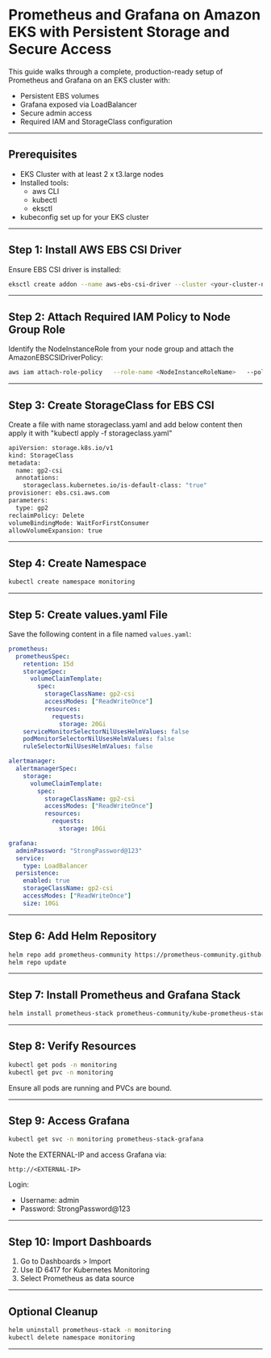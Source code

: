 # Prometheus and Grafana on Amazon EKS with Persistent Storage and Secure Access

This guide walks through a complete, production-ready setup of Prometheus and Grafana on an EKS cluster with:

- Persistent EBS volumes
- Grafana exposed via LoadBalancer
- Secure admin access
- Required IAM and StorageClass configuration

---

## Prerequisites

- EKS Cluster with at least 2 x t3.large nodes
- Installed tools:
  - aws CLI
  - kubectl
  - eksctl
- kubeconfig set up for your EKS cluster

---

## Step 1: Install AWS EBS CSI Driver

Ensure EBS CSI driver is installed:

```bash
eksctl create addon --name aws-ebs-csi-driver --cluster <your-cluster-name> --force
```

---

## Step 2: Attach Required IAM Policy to Node Group Role

Identify the NodeInstanceRole from your node group and attach the AmazonEBSCSIDriverPolicy:

```bash
aws iam attach-role-policy   --role-name <NodeInstanceRoleName>   --policy-arn arn:aws:iam::aws:policy/service-role/AmazonEBSCSIDriverPolicy
```

---

## Step 3: Create StorageClass for EBS CSI

Create a file with name storageclass.yaml and add below content then apply it with "kubectl apply -f storageclass.yaml"

```bash
apiVersion: storage.k8s.io/v1
kind: StorageClass
metadata:
  name: gp2-csi
  annotations:
    storageclass.kubernetes.io/is-default-class: "true"
provisioner: ebs.csi.aws.com
parameters:
  type: gp2
reclaimPolicy: Delete
volumeBindingMode: WaitForFirstConsumer
allowVolumeExpansion: true
```

---

## Step 4: Create Namespace

```bash
kubectl create namespace monitoring
```

---

## Step 5: Create values.yaml File

Save the following content in a file named `values.yaml`:

```yaml
prometheus:
  prometheusSpec:
    retention: 15d
    storageSpec:
      volumeClaimTemplate:
        spec:
          storageClassName: gp2-csi
          accessModes: ["ReadWriteOnce"]
          resources:
            requests:
              storage: 20Gi
    serviceMonitorSelectorNilUsesHelmValues: false
    podMonitorSelectorNilUsesHelmValues: false
    ruleSelectorNilUsesHelmValues: false

alertmanager:
  alertmanagerSpec:
    storage:
      volumeClaimTemplate:
        spec:
          storageClassName: gp2-csi
          accessModes: ["ReadWriteOnce"]
          resources:
            requests:
              storage: 10Gi

grafana:
  adminPassword: "StrongPassword@123"
  service:
    type: LoadBalancer
  persistence:
    enabled: true
    storageClassName: gp2-csi
    accessModes: ["ReadWriteOnce"]
    size: 10Gi
```

---

## Step 6: Add Helm Repository

```bash
helm repo add prometheus-community https://prometheus-community.github.io/helm-charts
helm repo update
```

---

## Step 7: Install Prometheus and Grafana Stack

```bash
helm install prometheus-stack prometheus-community/kube-prometheus-stack   --namespace monitoring   --values values.yaml
```

---

## Step 8: Verify Resources

```bash
kubectl get pods -n monitoring
kubectl get pvc -n monitoring
```

Ensure all pods are running and PVCs are bound.

---

## Step 9: Access Grafana

```bash
kubectl get svc -n monitoring prometheus-stack-grafana
```

Note the EXTERNAL-IP and access Grafana via:

```
http://<EXTERNAL-IP>
```

Login:
- Username: admin
- Password: StrongPassword@123

---

## Step 10: Import Dashboards

1. Go to Dashboards > Import
2. Use ID 6417 for Kubernetes Monitoring
3. Select Prometheus as data source

---

## Optional Cleanup

```bash
helm uninstall prometheus-stack -n monitoring
kubectl delete namespace monitoring
```

---

